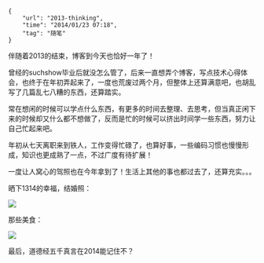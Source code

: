 ```
{
    "url": "2013-thinking",
    "time": "2014/01/23 07:18",
    "tag": "随笔"
}
```

伴随着2013的结束，博客到今天也恰好一年了！

曾经的suchshow毕业后就没怎么管了，后来一直想弄个博客，写点技术心得体会，也终于在年初弄起来了，一度也荒废过两个月，但整体上还算满意吧，也胡乱写了几篇乱七八糟的东西，还算踏实。

常在想闲的时候可以学点什么东西，有更多的时间去整理、去思考，但当真正闲下来的时候却又什么都不想做了，反而是忙的时候可以挤出时间学一些东西，努力让自己忙起来吧。

年初从七天离职来到铁人，工作变得忙碌了，也算好事，一些编码习惯也慢慢形成，知识也更成熟了一点，不过广度有待扩展！

一度让人窝心的驾照也在今年拿到了！生活上其他的事也都过去了，还算充实。。。

晒下1314的幸福，结婚照：

![](/static/uploads/2013-marry.jpg)

那些美食：

![](/static/uploads/2013-foods.jpg)

最后，道德经五千真言在2014能记住不？